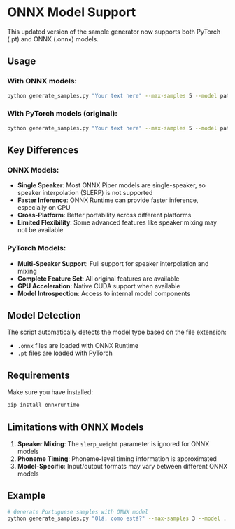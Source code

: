 # ONNX Model Support

This updated version of the sample generator now supports both PyTorch (.pt) and ONNX (.onnx) models.

## Usage

### With ONNX models:
```bash
python generate_samples.py "Your text here" --max-samples 5 --model path/to/model.onnx --output-dir output
```

### With PyTorch models (original):
```bash
python generate_samples.py "Your text here" --max-samples 5 --model path/to/model.pt --output-dir output
```

## Key Differences

### ONNX Models:
- **Single Speaker**: Most ONNX Piper models are single-speaker, so speaker interpolation (SLERP) is not supported
- **Faster Inference**: ONNX Runtime can provide faster inference, especially on CPU
- **Cross-Platform**: Better portability across different platforms
- **Limited Flexibility**: Some advanced features like speaker mixing may not be available

### PyTorch Models:
- **Multi-Speaker Support**: Full support for speaker interpolation and mixing
- **Complete Feature Set**: All original features are available
- **GPU Acceleration**: Native CUDA support when available
- **Model Introspection**: Access to internal model components

## Model Detection

The script automatically detects the model type based on the file extension:
- `.onnx` files are loaded with ONNX Runtime
- `.pt` files are loaded with PyTorch

## Requirements

Make sure you have installed:
```bash
pip install onnxruntime
```

## Limitations with ONNX Models

1. **Speaker Mixing**: The `slerp_weight` parameter is ignored for ONNX models
2. **Phoneme Timing**: Phoneme-level timing information is approximated
3. **Model-Specific**: Input/output formats may vary between different ONNX models

## Example

```bash
# Generate Portuguese samples with ONNX model
python generate_samples.py "Olá, como está?" --max-samples 3 --model ../models/pt_PT-tugao-medium.onnx --output-dir portuguese_samples
```
